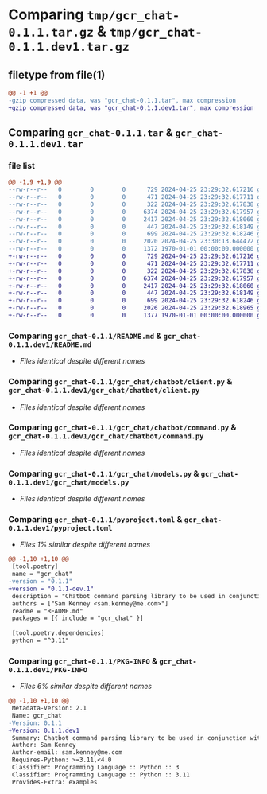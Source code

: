 # Comparing `tmp/gcr_chat-0.1.1.tar.gz` & `tmp/gcr_chat-0.1.1.dev1.tar.gz`

## filetype from file(1)

```diff
@@ -1 +1 @@
-gzip compressed data, was "gcr_chat-0.1.1.tar", max compression
+gzip compressed data, was "gcr_chat-0.1.1.dev1.tar", max compression
```

## Comparing `gcr_chat-0.1.1.tar` & `gcr_chat-0.1.1.dev1.tar`

### file list

```diff
@@ -1,9 +1,9 @@
--rw-r--r--   0        0        0      729 2024-04-25 23:29:32.617216 gcr_chat-0.1.1/README.md
--rw-r--r--   0        0        0      471 2024-04-25 23:29:32.617711 gcr_chat-0.1.1/gcr_chat/__init__.py
--rw-r--r--   0        0        0      322 2024-04-25 23:29:32.617838 gcr_chat-0.1.1/gcr_chat/chatbot/__init__.py
--rw-r--r--   0        0        0     6374 2024-04-25 23:29:32.617957 gcr_chat-0.1.1/gcr_chat/chatbot/client.py
--rw-r--r--   0        0        0     2417 2024-04-25 23:29:32.618060 gcr_chat-0.1.1/gcr_chat/chatbot/command.py
--rw-r--r--   0        0        0      447 2024-04-25 23:29:32.618149 gcr_chat-0.1.1/gcr_chat/chatbot/exceptions.py
--rw-r--r--   0        0        0      699 2024-04-25 23:29:32.618246 gcr_chat-0.1.1/gcr_chat/models.py
--rw-r--r--   0        0        0     2020 2024-04-25 23:30:13.644472 gcr_chat-0.1.1/pyproject.toml
--rw-r--r--   0        0        0     1372 1970-01-01 00:00:00.000000 gcr_chat-0.1.1/PKG-INFO
+-rw-r--r--   0        0        0      729 2024-04-25 23:29:32.617216 gcr_chat-0.1.1.dev1/README.md
+-rw-r--r--   0        0        0      471 2024-04-25 23:29:32.617711 gcr_chat-0.1.1.dev1/gcr_chat/__init__.py
+-rw-r--r--   0        0        0      322 2024-04-25 23:29:32.617838 gcr_chat-0.1.1.dev1/gcr_chat/chatbot/__init__.py
+-rw-r--r--   0        0        0     6374 2024-04-25 23:29:32.617957 gcr_chat-0.1.1.dev1/gcr_chat/chatbot/client.py
+-rw-r--r--   0        0        0     2417 2024-04-25 23:29:32.618060 gcr_chat-0.1.1.dev1/gcr_chat/chatbot/command.py
+-rw-r--r--   0        0        0      447 2024-04-25 23:29:32.618149 gcr_chat-0.1.1.dev1/gcr_chat/chatbot/exceptions.py
+-rw-r--r--   0        0        0      699 2024-04-25 23:29:32.618246 gcr_chat-0.1.1.dev1/gcr_chat/models.py
+-rw-r--r--   0        0        0     2026 2024-04-25 23:29:32.618965 gcr_chat-0.1.1.dev1/pyproject.toml
+-rw-r--r--   0        0        0     1377 1970-01-01 00:00:00.000000 gcr_chat-0.1.1.dev1/PKG-INFO
```

### Comparing `gcr_chat-0.1.1/README.md` & `gcr_chat-0.1.1.dev1/README.md`

 * *Files identical despite different names*

### Comparing `gcr_chat-0.1.1/gcr_chat/chatbot/client.py` & `gcr_chat-0.1.1.dev1/gcr_chat/chatbot/client.py`

 * *Files identical despite different names*

### Comparing `gcr_chat-0.1.1/gcr_chat/chatbot/command.py` & `gcr_chat-0.1.1.dev1/gcr_chat/chatbot/command.py`

 * *Files identical despite different names*

### Comparing `gcr_chat-0.1.1/gcr_chat/models.py` & `gcr_chat-0.1.1.dev1/gcr_chat/models.py`

 * *Files identical despite different names*

### Comparing `gcr_chat-0.1.1/pyproject.toml` & `gcr_chat-0.1.1.dev1/pyproject.toml`

 * *Files 1% similar despite different names*

```diff
@@ -1,10 +1,10 @@
 [tool.poetry]
 name = "gcr_chat"
-version = "0.1.1"
+version = "0.1.1-dev.1"
 description = "Chatbot command parsing library to be used in conjunction with Google Cloud Run and GSuite Chat."
 authors = ["Sam Kenney <sam.kenney@me.com>"]
 readme = "README.md"
 packages = [{ include = "gcr_chat" }]
 
 [tool.poetry.dependencies]
 python = "^3.11"
```

### Comparing `gcr_chat-0.1.1/PKG-INFO` & `gcr_chat-0.1.1.dev1/PKG-INFO`

 * *Files 6% similar despite different names*

```diff
@@ -1,10 +1,10 @@
 Metadata-Version: 2.1
 Name: gcr_chat
-Version: 0.1.1
+Version: 0.1.1.dev1
 Summary: Chatbot command parsing library to be used in conjunction with Google Cloud Run and GSuite Chat.
 Author: Sam Kenney
 Author-email: sam.kenney@me.com
 Requires-Python: >=3.11,<4.0
 Classifier: Programming Language :: Python :: 3
 Classifier: Programming Language :: Python :: 3.11
 Provides-Extra: examples
```

